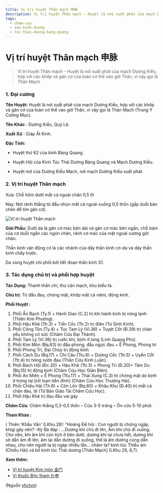 ```yaml
---
title: Vị trí huyệt Thân mạch 申脉
description: Vị trí huyệt Thân mạch – Huyệt là nơi xuất phát của mạch Dương Kiều, hợp với các khớp và gân cơ của toàn cơ thể vào giờ Thân, vì vậy gọi là Thân Mạch
tags:
  - cham-cuu
  - sau-kinh-duong
  - tuc-thai-duong-bang-quang
---
```


# Vị trí huyệt Thân mạch 申脉 

> Vị trí huyệt Thân mạch – Huyệt là nơi xuất phát của mạch Dương Kiều, hợp với các khớp và gân cơ của toàn cơ thể vào giờ Thân, vì vậy gọi là Thân Mạch

### 1. Đại cương

**Tên Huyệt**: Huyệt là nơi xuất phát của mạch Dương Kiều, hợp với các khớp và gân cơ của toàn cơ thể vào giờ Thân, vì vậy gọi là Thân Mạch (Trung Y Cương Mục).

**Tên Khác** : Dương Kiều, Quỷ Lệ.

**Xuất Xứ** : Giáp Ất Kinh.

**Đặc Tính:**

+ Huyệt thứ 62 của kinh Bàng Quang.

+ Huyệt Hội của Kinh Túc Thái Dương Bàng Quang và Mạch Dương Kiều.

+ Huyệt mở của Dương Kiều Mạch, nơi mạch Dương Kiều xuất phát.

### 2. Vị trí huyệt Thân mạch

Xưa: Chỗ hõm dưới mắt cá ngoài chân 0,5 th

Nay: Nơi rãnh thẳng từ đầu nhọn mắt cá ngoài xuống 0,5 thốn (gấp duỗi bàn chân để tìm gân cơ).

![Vị trí huyệt Thân mạch](/imgs/yhctvn/huyet-than-mach-300x169.jpg)

**Giải Phẫu:** Dưới da là gân cơ mác bên dài và gân cơ mác bên ngắn, chỗ bám của cơ duỗi ngắn các ngón chân, rãnh cơ mác của mặt ngoài xương gót chân.

Thần kinh vận động cơ là các nhánh của dây thần kinh cơ-da và dây thần kinh chầy trước.

Da vùng huyệt chi phối bởi tiết đoạn thần kinh S1.

### 3. Tác dụng chủ trị và phối hợp huyệt

**Tác Dụng:** Thanh thần chí, thư cân mạch, khu biểu tà.

**Chủ trị:** Trị đầu đau, chóng mặt, khớp mắt cá viêm, động kinh.

**Phối Huyệt :**

1. Phối Ẩn Bạch (Ty.1) + Hành Gian (C.2) trị khi hành kinh bị nóng lạnh (Thiên Kim Phương).
2. Phối Hậu Khê (Ttr.3) + Tiền Cốc (Ttr.2) trị điên (Tư Sinh Kinh).
3. Phối Công Tôn (Ty.4) + Túc Tam Lý (Vi.36) + Tuyệt Cốt (Đ.39) trị chân yếu không có sức (Châm Cứu Đại Thành).
4. Phối Tam Lý (Vi.36) trị cước khí, bịnh ở lưng (Linh Quang Phú).
5. Phối Kim Môn (Bq.63) trị đầu phong, đầu ngực đau + Ế Phong, Phong trì
6. Phối Phong Trì, Đại Chùy trị động kinh
7. Phối Cách Du (Bq.17) + Chi Câu (Ttu.6) + Dương Cốc (Ttr.5) + Uyển Cốt (Ttr.4) trị hông sườn đau (Thần Cứu Kinh Luân).
8. Phối Bách Hội (Đc.20) + Hậu Khê (Ttr.3) + Phong Trì (Đ.20)+ Tâm Du (Bq.15) trị động kinh (Châm Cứu Học Giản Biên).
9. Phối An Miên + Ế Phong (Ttu.17) + Thái Xung (C.3) trị chóng mặt do bịnh ở trong tai [rối loạn tiền đình] (Châm Cứu Học Thượng Hải).
10. Phối Chiếu Hải (Th.6) + Côn Lôn (Bq.60) + Khâu Khư (Đ.40) trị mắt cá chân đau, tê (Tứ Bản Giáo Tài Châm Cứu Học).
11. Phối Hậu Khê trị đau đầu vai gáy

**Châm Cứu**: Châm thẳng 0,3-0,5 thốn – Cứu 3-5 tráng – Ôn cứu 5-10 phút.

**Tham Khảo :**

( Thiên ‘Khẩu Vấn’ (LKhu.28): “Hoàng Đế hỏi : Con người bị chứng ngáp, khígì gây nên? -Kỳ Bá đáp : …Dương khí chủ đi lên, Âm khí chủ đi xuống. Cho nên, khi âm khí còn tích ở bên dưới, dương khí lại chưa hết, dương khí sẽ dẫn âm đi lên, âm lại dẫn dương đi xuống, thế là âm dương cùng dẫn nhau, cho nên người ta bị ngáp nhiều lần… châm ta? kinh túc Thiếu âm (Chiếu Hải) và bổ kinh túc Thái dương [Thân Mạch] (LKhu 28, 6,7).

**Xem thêm:**

* [Vị trí huyệt Kim môn 金门](/yhctvn/vi-tri-huyet-kim-mon-%e9%87%91%e9%97%a8)
* [Vị thuốc Bộc tham 仆参](/yhctvn/vi-thuoc-boc-tham-%e4%bb%86%e5%8f%82)

(Nguồn <a href="https://yhctvn.com/vi-tri-huyet-than-mach-申脉/" target="_blank">yhctvn</a>)
